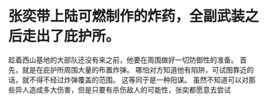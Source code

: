 # 张奕带上陆可燃制作的炸药，全副武装之后走出了庇护所。
趁着西山基地的大部队还没有来之前，他要在周围做好一切防御性的准备。
首先，就是在庇护所周围大量的布置炸弹。
哪怕对方知道他有陷阱，可试图靠近的话，就不得不经过炸弹覆盖的范围。
这等同于是一种阳谋。
虽然不知道可以对那些异人造成多大伤害，但是只要有杀伤敌人的可能性，张奕都愿意去尝试

